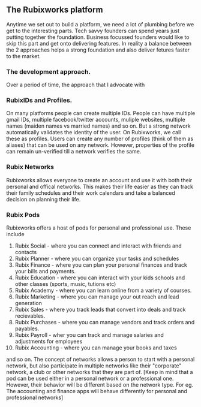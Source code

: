 ## The Rubixworks platform

Anytime we set out to build a platform, we need a lot of plumbing before we get to the interesting parts. Tech savvy founders can spend years just putting together the foundation. Business focussed founders would like to skip this part and get onto delivering features. In reality a balance between the 2 approaches helps a strong foundation and also deliver fetures faster to the market.

### The development approach.
Over a period of time, the approach that I advocate with 

### RubixIDs and Profiles.
On many platforms people can create multiple IDs. People can have multiple gmail IDs, multiple facebook/twitter accounts, muliple websites, multiple names (maiden names vs married names) and so on. But a strong network automatically validates the identity of the user. On Rubixworks, we call these as profiles. Users can create any number of profiles (think of them as aliases) that can be used on any network. However, properties of the profile can remain un-verified till a network verifies the same.

### Rubix Networks
Rubixworks allows everyone to create an account and use it with both their personal and offical networks. This makes their life easier as they can track their family schedules and their work calendars and take a balanced decision on planning their life. 

### Rubix Pods
Rubixworks offers a host of pods for personal and professional use. These include
 1. Rubix Social - where you can connect and interact with friends and contacts
 2. Rubix Planner - where you can organize your tasks and schedules
 3. Rubix Finance - where you can plan your personal finances and track your bills and payments.
 4. Rubix Education - where you can interact with your kids schools and other classes (sports, music, tutions etc)
 5. Rubix Academy - where you can learn online from a variety of courses.
 1. Rubix Marketing - where you can manage your out reach and lead generation
 2. Rubix Sales - where you track leads that convert into deals and track recievables.
 3. Rubix Purchases - where you can manage vendors and track orders and payables.
 4. Rubix Payroll - wher you can track and manage salaries and adjustments for employees
 5. Rubix Accounting - where you can manage your books and taxes

and so on. The concept of networks allows a person to start with a personal network, but also participate in multiple networks like their "corporate" network, a club or other networks that they are part of.
[Keep in mind that a pod can be used either in a personal network or a professional one. However, their behavior will be different based on the network type. For eg. The accounting and finance apps will behave differently for personal and professional networks]

<!--stackedit_data:
eyJoaXN0b3J5IjpbMTgxMzQyOTQ4NCwtMTczNjI4Mjk3MF19
-->